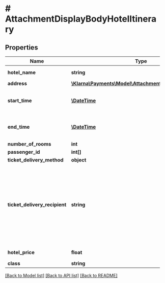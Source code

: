 # # AttachmentDisplayBodyHotelItinerary

## Properties

Name | Type | Description | Notes
------------ | ------------- | ------------- | -------------
**hotel_name** | **string** | Name of hotel | [optional]
**address** | [**\Klarna\Payments\Model\AttachmentDisplayBodyAddress**](AttachmentDisplayBodyAddress.md) |  | [optional]
**start_time** | [**\DateTime**](\DateTime.md) | ISO 8601 e.g. 2012-11-24T15:00 | [optional]
**end_time** | [**\DateTime**](\DateTime.md) | ISO 8601 e.g. 2012-11-24T15:00 | [optional]
**number_of_rooms** | **int** |  | [optional]
**passenger_id** | **int[]** |  | [optional]
**ticket_delivery_method** | **object** |  | [optional]
**ticket_delivery_recipient** | **string** | The name of the recipient the ticket is delivered to. If email or phone, then use either the email address or the phone number. | [optional]
**hotel_price** | **float** | Local currency | [optional]
**class** | **string** |  | [optional]

[[Back to Model list]](../../README.md#models) [[Back to API list]](../../README.md#endpoints) [[Back to README]](../../README.md)
